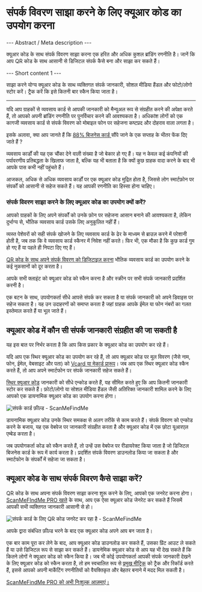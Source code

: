<h1>संपर्क विवरण साझा करने के लिए क्यूआर कोड का उपयोग करना</h1>

--- Abstract / Meta description ---

क्यूआर कोड के साथ संपर्क विवरण साझा करना एक हरित और अधिक कुशल ब्रांडिंग रणनीति है। जानें कि आप QR कोड के साथ आसानी से डिजिटल संपर्क कैसे बना और साझा कर सकते हैं।

--- Short content 1 ---

साझा करने योग्य क्यूआर कोड के साथ व्यक्तिगत संपर्क जानकारी, सोशल मीडिया हैंडल और फोटो/लोगो स्टोर करें। ट्रैक करें कि इसे कितनी बार स्कैन किया जाता है।

----------

<p>यदि आप ग्राहकों से व्यवसाय कार्ड से आपकी जानकारी को मैन्युअल रूप से संग्रहीत करने की अपेक्षा करते हैं, तो आपको अपनी ब्रांडिंग रणनीति पर पुनर्विचार करने की आवश्यकता है। अधिकांश लोगों को एक कागजी व्यवसाय कार्ड से संपर्क विवरण को मोबाइल फोन पर सहेजना कष्टप्रद और दोहराव वाला लगता है।</p>

<p>इसके अलावा, क्या आप जानते हैं कि <a href="https://blog.adobe.com/en/publish/2016/10/26/4-business-card-statistics-that-will-make-you-rethink-your-strategy.html#gs.5xe9i0" class="smfm-externallink" target="_blank" rel="nofollow">88% बिजनेस कार्ड </a> सौंपे जाने के एक सप्ताह के भीतर फेंक दिए जाते हैं ?</p>

<p>व्यवसाय कार्डों की यह एक चौंका देने वाली संख्या है जो बेकार हो गए हैं। यह न केवल कई कंपनियों की पर्यावरणीय प्रतिबद्धता के खिलाफ जाता है, बल्कि यह भी बताता है कि क्यों कुछ ग्राहक वादा करने के बाद भी आपके पास कभी नहीं पहुंचते हैं। </p>

<p>आजकल, अधिक से अधिक व्यवसाय कार्डों पर एक क्यूआर कोड मुद्रित होता है, जिससे लोग स्मार्टफ़ोन पर संपर्कों को आसानी से सहेज सकते हैं। यह आपकी रणनीति का हिस्सा होना चाहिए। </p>

<h3> संपर्क विवरण साझा करने के लिए क्यूआर कोड का उपयोग क्यों करें? </h3>

<p>आपको ग्राहकों के लिए अपने संपर्कों को उनके फ़ोन पर सहेजना आसान बनाने की आवश्यकता है, लेकिन दुर्भाग्य से, भौतिक व्यवसाय कार्ड उसके लिए अनुकूलित नहीं हैं। </p>

<p>व्यस्त पेशेवरों को सही संपर्क खोजने के लिए व्यवसाय कार्ड के ढेर के माध्यम से ब्राउज़ करने में परेशानी होती है, जब तक कि वे व्यवसाय कार्ड स्कैनर में निवेश नहीं करते। फिर भी, एक मौका है कि कुछ कार्ड गुम हो गए हैं या पहले ही निपटा दिए गए हैं। </p>

<p><a href="#static:contact">QR कोड के साथ अपने संपर्क विवरण को डिजिटाइज़ करना</a> भौतिक व्यवसाय कार्ड का उपयोग करने के कई नुकसानों को दूर करता है।</p>

<p>आपके सभी क्लाइंट को क्यूआर कोड को स्कैन करना है और स्क्रीन पर सभी संपर्क जानकारी प्रदर्शित करनी है। </p>

<p>एक बटन के साथ, उपयोगकर्ता सीधे आपसे संपर्क कर सकता है या संपर्क जानकारी को अपने डिवाइस पर सहेज सकता है। यह उन उदाहरणों को समाप्त करता है जहां ग्राहक आपके ईमेल या फोन नंबरों का गलत इस्तेमाल करते हैं या भूल जाते हैं। </p>

<h2> क्यूआर कोड में कौन सी संपर्क जानकारी संग्रहीत की जा सकती है </h2>

<p>यह इस बात पर निर्भर करता है कि आप किस प्रकार के क्यूआर कोड का उपयोग कर रहे हैं।</p>

<p>यदि आप एक स्थिर क्यूआर कोड का उपयोग कर रहे हैं, तो आप क्यूआर कोड पर मूल विवरण (जैसे नाम, फोन, ईमेल, वेबसाइट और पता) को <a href="#article:about_contactformats">Vcard या मेकार्ड प्रारूप</a>। जब आप एक स्थिर क्यूआर कोड स्कैन करते हैं, तो आप अपने स्मार्टफोन पर संपर्क जानकारी सहेज सकते हैं। </p>

<p><a href="#article:about_static">स्थिर क्यूआर कोड</a> जानकारी को सीधे एन्कोड करते हैं, यह सीमित करते हुए कि आप कितनी जानकारी स्टोर कर सकते हैं। फ़ोटो/लोगो या सोशल मीडिया हैंडल जैसी अतिरिक्त जानकारी शामिल करने के लिए आपको एक डायनामिक क्यूआर कोड का उपयोग करना होगा। </p>

<p class="imageholder">
    <img src="https://media.scanmefindme.com/blog/about_dynamic_contact/files/img 1 - contact fields.png"
        alt="संपर्क कार्ड फ़ील्ड - ScanMeFindMe">
</p>

<p>डायनामिक क्यूआर कोड उनके स्थिर समकक्ष से अलग तरीके से काम करते हैं। संपर्क विवरण को एन्कोड करने के बजाय, यह एक वेबपेज पर जानकारी संग्रहीत करता है और क्यूआर कोड में एक छोटा यूआरएल एम्बेड करता है। </p>

<p>जब उपयोगकर्ता कोड को स्कैन करते हैं, तो उन्हें उस वेबपेज पर रीडायरेक्ट किया जाता है जो डिजिटल बिजनेस कार्ड के रूप में कार्य करता है। प्रदर्शित संपर्क विवरण डाउनलोड किया जा सकता है और स्मार्टफोन के संपर्कों में सहेजा जा सकता है। </p>

<h2> क्यूआर कोड के साथ संपर्क विवरण कैसे साझा करें? </h2>

<p>QR कोड के साथ अपना संपर्क विवरण साझा करना शुरू करने के लिए, आपको एक जनरेट करना होगा। <a href="#pro">ScanMeFIndMe PRO खाते</a> के साथ, आप एक ऐसा क्यूआर कोड जेनरेट कर सकते हैं जिसमें आपकी सभी व्यक्तिगत जानकारी आसानी से हो।</p>

<p class="imageholder">
    <img src="https://media.scanmefindme.com/blog/about_dynamic_contact/files/img 2 - floyd miles - qr.png"
        alt="संपर्क कार्ड के लिए QR कोड जनरेट कर रहा है - ScanMeFindMe">
</p>

<p>आपके द्वारा संबंधित फ़ील्ड भरने के बाद एक क्यूआर कोड अपने आप बन जाता है।</p>

<p>एक बार काम पूरा कर लेने के बाद, आप क्यूआर कोड डाउनलोड कर सकते हैं, उसका प्रिंट आउट ले सकते हैं या उसे डिजिटल रूप से साझा कर सकते हैं। डायनेमिक क्यूआर कोड से आप यह भी देख सकते हैं कि कितने लोगों ने क्यूआर कोड को स्कैन किया है। जब भी कोई उपयोगकर्ता आपकी संपर्क जानकारी देखने के लिए क्यूआर कोड को स्कैन करता है, तो हम स्वचालित रूप से <a href="#article:about_statistics">प्रमुख मीट्रिक</a> को ट्रैक और रिकॉर्ड करते हैं, इससे आपको अपनी मार्केटिंग रणनीतियों को वैयक्तिकृत और बेहतर बनाने में मदद मिल सकती है।</p>

<p><a href="#pro">ScanMeFindMe PRO को अभी निःशुल्क आज़माएं।</a></p>
